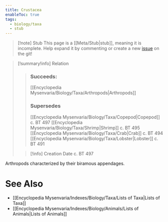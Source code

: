 ```yaml
---
title: Crustacea
enableToc: true
tags:
  - biology/taxa
  - stub
---
```


> [!note] Stub
> This page is a [[Meta/Stub|stub]], meaning it is incomplete. Help expand it by commenting or create a new [issue](https://github.com/RagtimeGal/quartz--encyclopedia-mysenvaria/issues/new/choose) on the git!


> [!summary[](Meta/Stubs.md)!info] Relation
> > ### Succeeds:
> > [[Encyclopedia Mysenvaria/Biology/Taxa/Arthropods|Arthropods]]
> > ### Supersedes 
> > [[Encyclopedia Mysenvaria/Biology/Taxa/Copepod|Copepod]] c. BT 497
> > [[Encyclopedia Mysenvaria/Biology/Taxa/Shrimp|Shrimp]] c. BT 495
> > [[Encyclopedia Mysenvaria/Biology/Taxa/Crab|Crab]] c. BT 494
> > [[Encyclopedia Mysenvaria/Biology/Taxa/Lobster|Lobster]] c. BT 491
>
> > [!info] Creation Date
> > c. BT 497

Arthropods characterized by their biramous appendages.

# See Also
- [[Encyclopedia Mysenvaria/Indexes/Biology/Taxa/Lists of Taxa|Lists of Taxa]]
- [[Encyclopedia Mysenvaria/Indexes/Biology/Animals/Lists of Animals|Lists of Animals]]
